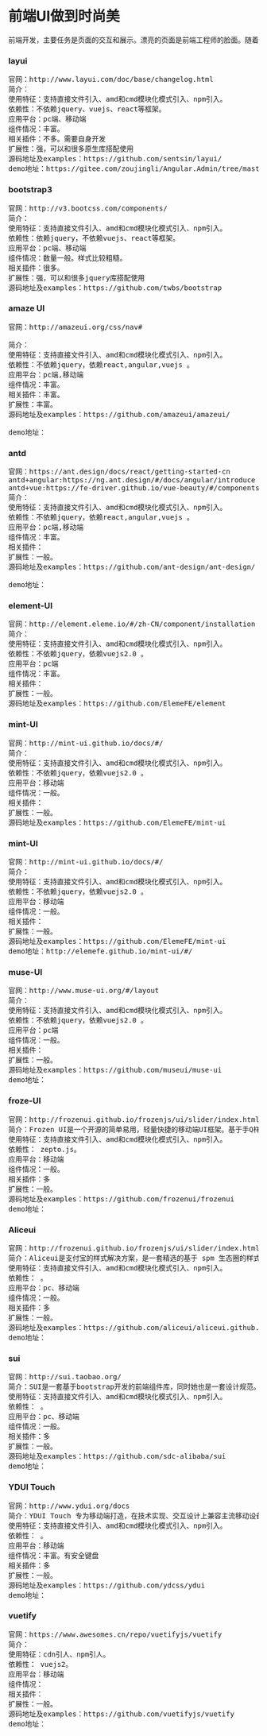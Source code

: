 
# 前端UI做到时尚美
<pre>
前端开发，主要任务是页面的交互和展示。漂亮的页面是前端工程师的脸面。随着前端发展，出现很多UI框架，帮助前端工程师做出漂亮的页面，守护住这份尊严和脸面。下面介绍一些常用的UI框架。
</pre>
### layui
<pre>
官网：http://www.layui.com/doc/base/changelog.html
简介：
使用特征：支持直接文件引入、amd和cmd模块化模式引入、npm引入。
依赖性：不依赖jquery、vuejs、react等框架。
应用平台：pc端、移动端
组件情况：丰富。
相关插件：不多。需要自身开发
扩展性：强，可以和很多原生库搭配使用
源码地址及examples：https://github.com/sentsin/layui/
demo地址：https://gitee.com/zoujingli/Angular.Admin/tree/master
</pre>
### bootstrap3
<pre>
官网：http://v3.bootcss.com/components/
简介：
使用特征：支持直接文件引入、amd和cmd模块化模式引入、npm引入。
依赖性：依赖jquery，不依赖vuejs、react等框架。
应用平台：pc端、移动端
组件情况：数量一般。样式比较粗糙。
相关插件：很多。
扩展性：强，可以和很多jquery库搭配使用
源码地址及examples：https://github.com/twbs/bootstrap
</pre>
### amaze UI
<pre>
官网：http://amazeui.org/css/nav#

简介：
使用特征：支持直接文件引入、amd和cmd模块化模式引入、npm引入。
依赖性：不依赖jquery，依赖react,angular,vuejs 。
应用平台：pc端,移动端
组件情况：丰富。
相关插件：丰富。
扩展性：丰富。
源码地址及examples：https://github.com/amazeui/amazeui/

demo地址：
</pre>
### antd
<pre>
官网：https://ant.design/docs/react/getting-started-cn
antd+angular:https://ng.ant.design/#/docs/angular/introduce
antd+vue:https://fe-driver.github.io/vue-beauty/#/components/start
简介：
使用特征：支持直接文件引入、amd和cmd模块化模式引入、npm引入。
依赖性：不依赖jquery，依赖react,angular,vuejs 。
应用平台：pc端,移动端
组件情况：丰富。
相关插件：
扩展性：一般。
源码地址及examples：https://github.com/ant-design/ant-design/

demo地址：
</pre>
### element-UI
<pre>
官网：http://element.eleme.io/#/zh-CN/component/installation
简介：
使用特征：支持直接文件引入、amd和cmd模块化模式引入、npm引入。
依赖性：不依赖jquery，依赖vuejs2.0 。
应用平台：pc端
组件情况：丰富。
相关插件：
扩展性：一般。
源码地址及examples：https://github.com/ElemeFE/element
</pre>
### mint-UI
<pre>
官网：http://mint-ui.github.io/docs/#/
简介：
使用特征：支持直接文件引入、amd和cmd模块化模式引入、npm引入。
依赖性：不依赖jquery，依赖vuejs2.0 。
应用平台：移动端
组件情况：一般。
相关插件：
扩展性：一般。
源码地址及examples：https://github.com/ElemeFE/mint-ui
</pre>
### mint-UI
<pre>
官网：http://mint-ui.github.io/docs/#/
简介：
使用特征：支持直接文件引入、amd和cmd模块化模式引入、npm引入。
依赖性：不依赖jquery，依赖vuejs2.0 。
应用平台：移动端
组件情况：一般。
相关插件：
扩展性：一般。
源码地址及examples：https://github.com/ElemeFE/mint-ui
demo地址：http://elemefe.github.io/mint-ui/#/
</pre>
### muse-UI
<pre>
官网：http://www.muse-ui.org/#/layout
简介：
使用特征：支持直接文件引入、amd和cmd模块化模式引入、npm引入。
依赖性：不依赖jquery，依赖vuejs2.0 。
应用平台：pc端
组件情况：一般。
相关插件：
扩展性：一般。
源码地址及examples：https://github.com/museui/muse-ui
demo地址：
</pre>
### froze-UI
<pre>
官网：http://frozenui.github.io/frozenjs/ui/slider/index.html
简介：Frozen UI是一个开源的简单易用，轻量快捷的移动端UI框架。基于手Q样式规范，选取最常用的组件，做成手Q公用离线包减少请求，升级方式友好，文档完善，目前全面应用在腾讯手Q增值业务中。
使用特征：支持直接文件引入、amd和cmd模块化模式引入、npm引入。
依赖性： zepto.js。
应用平台：移动端
组件情况：一般。
相关插件：多
扩展性：一般。
源码地址及examples：https://github.com/frozenui/frozenui
demo地址：
</pre>
### Aliceui
<pre>
官网：http://frozenui.github.io/frozenjs/ui/slider/index.html
简介：Aliceui是支付宝的样式解决方案，是一套精选的基于 spm 生态圈的样式模块集合，是 Arale 的子集，也是一套模块化的样式命名和组织规范，是写 CSS 的更好方式
使用特征：支持直接文件引入、amd和cmd模块化模式引入、npm引入。
依赖性： 。
应用平台：pc、移动端
组件情况：一般。
相关插件：多
扩展性：一般。
源码地址及examples：https://github.com/aliceui/aliceui.github.io
demo地址：
</pre>
### sui
<pre>
官网：http://sui.taobao.org/
简介：SUI是一套基于bootstrap开发的前端组件库，同时她也是一套设计规范。 通过SUI，可以非常方便的设计和实现精美的页面。同时sui还有移动端版本msui，msui是阿里巴巴共享业务事业部UED团队的作品。目的是为了手机H5页面提供一个常用的组件库，减少重复工作（http://m.sui.taobao.org/）
使用特征：支持直接文件引入、amd和cmd模块化模式引入、npm引入。
依赖性： 。
应用平台：pc、移动端
组件情况：一般。
相关插件：多
扩展性：一般。
源码地址及examples：https://github.com/sdc-alibaba/sui
demo地址：
</pre>
### YDUI Touch
<pre>
官网：http://www.ydui.org/docs
简介：YDUI Touch 专为移动端打造，在技术实现、交互设计上兼容主流移动设备，保证代码轻、性能高;使用 Flex 技术，灵活自如地对齐、收缩、扩展元素，轻松搞定移动页面布局;实现强大的屏幕适配布局，等比例适配所有屏幕。什么？用得不开心？轻松切换 px;自定义Javascript组件、Less文件、Less变量，定制一份属于自己的YDUI;
使用特征：支持直接文件引入、amd和cmd模块化模式引入、npm引入。
依赖性： 。
应用平台：移动端
组件情况：丰富。有安全键盘
相关插件：多
扩展性：一般。
源码地址及examples：https://github.com/ydcss/ydui
demo地址：
</pre>
### vuetify
<pre>
官网：https://www.awesomes.cn/repo/vuetifyjs/vuetify
简介：
使用特征：cdn引人、npm引人。
依赖性： vuejs2。
应用平台：移动端
组件情况：
相关插件：
扩展性：一般。
源码地址及examples：https://github.com/vuetifyjs/vuetify
demo地址：
</pre>



